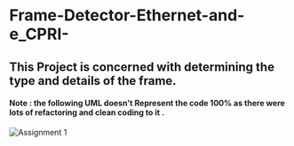 # Frame-Detector-Ethernet-and-e_CPRI-
## This Project is concerned with determining the type and details of the frame. <br />

#### Note : the following UML doesn't Represent the code 100% as there were lots of refactoring and clean coding to it . <br /> 

![Assignment 1](https://user-images.githubusercontent.com/93644109/218000920-e872aff0-fc5b-4a61-a9bd-56778c0bed67.jpg)
